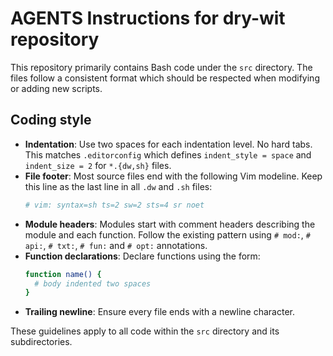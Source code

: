 # AGENTS Instructions for dry-wit repository

This repository primarily contains Bash code under the `src` directory. The
files follow a consistent format which should be respected when modifying or
adding new scripts.

## Coding style

- **Indentation**: Use two spaces for each indentation level. No hard tabs.
  This matches `.editorconfig` which defines `indent_style = space` and
  `indent_size = 2` for `*.{dw,sh}` files.
- **File footer**: Most source files end with the following Vim modeline. Keep
  this line as the last line in all `.dw` and `.sh` files:
  ```bash
  # vim: syntax=sh ts=2 sw=2 sts=4 sr noet
  ```
- **Module headers**: Modules start with comment headers describing the module
  and each function. Follow the existing pattern using `# mod:`, `# api:`,
  `# txt:`, `# fun:` and `# opt:` annotations.
- **Function declarations**: Declare functions using the form:
  ```bash
  function name() {
    # body indented two spaces
  }
  ```
- **Trailing newline**: Ensure every file ends with a newline character.

These guidelines apply to all code within the `src` directory and its
subdirectories.
